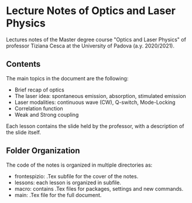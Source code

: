 # Lecture Notes of Optics and Laser Physics

Lectures notes of the Master degree course "Optics and Laser Physics" of professor Tiziana Cesca at the University of Padova (a.y. 2020/2021).

## Contents

The main topics in the document are the following:

* Brief recap of optics
* The laser idea: spontaneous emission, absorption, stimulated emission
* Laser modalities: continuous wave (CW), Q-switch, Mode-Locking
* Correlation function
* Weak and Strong coupling

Each lesson contains the slide held by the professor, with a description of the slide itself.

## Folder Organization

The code of the notes is organized in multiple directories as:

* frontespizio: .Tex subfile for the cover of the notes.
* lessons: each lesson is organized in subfile.
* macro: contains .Tex files for packages, settings and new commands.
* main: .Tex file for the full document.
